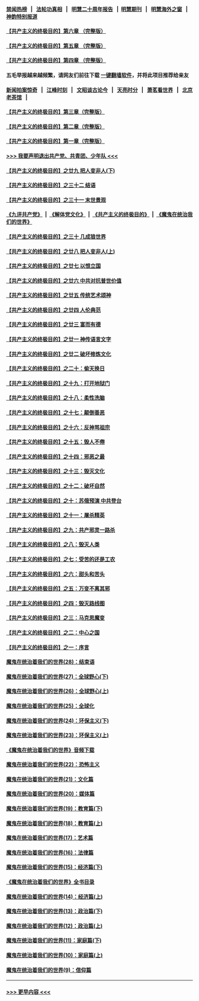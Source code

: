 #### [禁闻热榜](热点新闻.md?=0)  &nbsp;&nbsp;|&nbsp;&nbsp; [法轮功真相](https://github.com/gfw-breaker/truth/blob/master/README.md?=0) &nbsp;&nbsp;|&nbsp;&nbsp; [明慧二十周年报告](https://github.com/gfw-breaker/mh-reports/blob/master/README.md?=0) &nbsp;&nbsp;|&nbsp;&nbsp;[明慧期刊](https://github.com/gfw-breaker/mh-qikan) &nbsp;&nbsp;|&nbsp;&nbsp; [明慧海外之窗](https://github.com/gfw-breaker/mh-news/blob/master/README.md?=0) &nbsp;&nbsp;|&nbsp;&nbsp; [神韵特别报道](https://github.com/gfw-breaker/mh-news/blob/master/shenyun.md?=0)
#### [【共产主义的终极目的】第六章 （完整版）](../pages/nsc422/n11428913.md?t=03010202) 
#### [【共产主义的终极目的】第五章 （完整版）](../pages/nsc422/n11428912.md?t=03010202) 
#### [【共产主义的终极目的】第四章 （完整版）](../pages/nsc422/n11428907.md?t=03010202) 
#### 五毛举报越来越频繁，请网友们前往下载 [一键翻墙软件](https://github.com/gfw-breaker/ssr-accounts)，并将此项目推荐给亲友
#### [新闻拍案惊奇](https://github.com/gfw-breaker/banned-news/blob/master/pages/link4.md) &nbsp;&nbsp;|&nbsp;&nbsp; [江峰时刻](https://github.com/gfw-breaker/banned-news/blob/master/pages/link4.md) &nbsp;&nbsp;|&nbsp;&nbsp; [文昭谈古论今](https://github.com/gfw-breaker/banned-news/blob/master/pages/link4.md) &nbsp;&nbsp;|&nbsp;&nbsp; [天亮时分](https://github.com/gfw-breaker/banned-news/blob/master/pages/link4.md) &nbsp;&nbsp;|&nbsp;&nbsp; [萧茗看世界](https://github.com/gfw-breaker/banned-news/blob/master/pages/link4.md) &nbsp;&nbsp;|&nbsp;&nbsp; [北京老茶馆](https://github.com/gfw-breaker/banned-news/blob/master/pages/link4.md) &nbsp;&nbsp;|&nbsp;&nbsp; 
#### [【共产主义的终极目的】第三章（完整版）](../pages/nsc422/n11428848.md?t=03010202) 
#### [【共产主义的终极目的】第二章（完整版）](../pages/nsc422/n11428831.md?t=03010202) 
#### [【共产主义的终极目的】第一章（完整版）](../pages/nsc422/n11417651.md?t=03010202) 
#### [>>> 我要声明退出共产党、共青团、少年队 <<<](https://github.com/begood0513/goodnews/blob/master/quit/letter.md) 
#### [【共产主义的终极目的】之廿九 把人变非人(下)](../pages/nsc422/n11344140.md?t=03010202) 
#### [【共产主义的终极目的】之三十二 结语](../pages/nsc422/n11360535.md?t=03010202) 
#### [【共产主义的终极目的】之三十一 末世景观](../pages/nsc422/n11351129.md?t=03010202) 
#### [《九评共产党》](https://github.com/begood0513/9ping.md/blob/master/README.md) &nbsp;|&nbsp; [《解体党文化》](../../../../jtdwh.md/blob/master/README.md)  &nbsp;|&nbsp; [《共产主义的终极目的》](../../../../gczydzjmd.md/blob/master/README.md) &nbsp;|&nbsp; [《魔鬼在统治我们的世界》](../../../../mgztzwmdsj.md/blob/master/README.md) 
#### [【共产主义的终极目的】之三十 几成狼世界](../pages/nsc422/n11348280.md?t=03010202) 
#### [【共产主义的终极目的】之廿八 把人变非人(上)](../pages/nsc422/n11340492.md?t=03010202) 
#### [【共产主义的终极目的】之廿七 以恨立国](../pages/nsc422/n11336944.md?t=03010202) 
#### [【共产主义的终极目的】之廿六 中共对抗普世价值](../pages/nsc422/n11324785.md?t=03010202) 
#### [【共产主义的终极目的】之廿五 传统艺术颂神](../pages/nsc422/n11296396.md?t=03010202) 
#### [【共产主义的终极目的】之廿四 人伦典范](../pages/nsc422/n11296397.md?t=03010202) 
#### [【共产主义的终极目的】之廿三 富而有德](../pages/nsc422/n11283598.md?t=03010202) 
#### [【共产主义的终极目的】之廿一 神传语言文字](../pages/nsc422/n11263265.md?t=03010202) 
#### [【共产主义的终极目的】之廿二 破坏修炼文化](../pages/nsc422/n11245728.md?t=03010202) 
#### [【共产主义的终极目的】之二十：偷天换日](../pages/nsc422/n11238846.md?t=03010202) 
#### [【共产主义的终极目的】之十九：打开地狱门](../pages/nsc422/n11206376.md?t=03010202) 
#### [【共产主义的终极目的】之十八：柔性洗脑](../pages/nsc422/n11199994.md?t=03010202) 
#### [【共产主义的终极目的】之十七：颠倒善恶](../pages/nsc422/n11179782.md?t=03010202) 
#### [【共产主义的终极目的】之十六：反神骂祖宗](../pages/nsc422/n11166798.md?t=03010202) 
#### [【共产主义的终极目的】之十五：毁人不倦](../pages/nsc422/n11166792.md?t=03010202) 
#### [【共产主义的终极目的】之十四：邪恶之最](../pages/nsc422/n11150249.md?t=03010202) 
#### [【共产主义的终极目的】之十三：毁灭文化](../pages/nsc422/n11135227.md?t=03010202) 
#### [【共产主义的终极目的】之十二：破坏自然](../pages/nsc422/n11135214.md?t=03010202) 
#### [【共产主义的终极目的】之十：苏俄预演 中共登台](../pages/nsc422/n11118424.md?t=03010202) 
#### [【共产主义的终极目的】之十一：屠杀精英](../pages/nsc422/n11118442.md?t=03010202) 
#### [【共产主义的终极目的】之九：共产邪灵一路杀](../pages/nsc422/n11114139.md?t=03010202) 
#### [【共产主义的终极目的】之八：毁灭人类](../pages/nsc422/n11108503.md?t=03010202) 
#### [【共产主义的终极目的】之七：受苦的还是工农](../pages/nsc422/n11101809.md?t=03010202) 
#### [【共产主义的终极目的】之六：甜头和苦头](../pages/nsc422/n11096971.md?t=03010202) 
#### [【共产主义的终极目的】之五：万变不离其邪](../pages/nsc422/n11091285.md?t=03010202) 
#### [【共产主义的终极目的】之四：毁灭路线图](../pages/nsc422/n11086284.md?t=03010202) 
#### [【共产主义的终极目的】之三：马克思魔变](../pages/nsc422/n11061941.md?t=03010202) 
#### [【共产主义的终极目的】之二：中心之国](../pages/nsc422/n11047728.md?t=03010202) 
#### [【共产主义的终极目的】之一：序言](../pages/nsc422/n11086077.md?t=03010202) 
#### [魔鬼在统治着我们的世界(28)：结束语](../pages/nsc422/n10936246.md?t=03010202) 
#### [魔鬼在统治着我们的世界(27)：全球野心(下)](../pages/nsc422/n10928319.md?t=03010202) 
#### [魔鬼在统治着我们的世界(26)：全球野心(上)](../pages/nsc422/n10900318.md?t=03010202) 
#### [魔鬼在统治着我们的世界(25)：全球化](../pages/nsc422/n10788205.md?t=03010202) 
#### [魔鬼在统治着我们的世界(24)：环保主义(下)](../pages/nsc422/n10695307.md?t=03010202) 
#### [魔鬼在统治着我们的世界(23)：环保主义(上)](../pages/nsc422/n10688613.md?t=03010202) 
#### [《魔鬼在统治着我们的世界》音频下载](../pages/nsc422/n10635553.md?t=03010202) 
#### [魔鬼在统治着我们的世界(22)：恐怖主义](../pages/nsc422/n10614727.md?t=03010202) 
#### [魔鬼在统治着我们的世界(21)：文化篇](../pages/nsc422/n10597706.md?t=03010202) 
#### [魔鬼在统治着我们的世界(20)：媒体篇](../pages/nsc422/n10586579.md?t=03010202) 
#### [魔鬼在统治着我们的世界(19)：教育篇(下)](../pages/nsc422/n10564808.md?t=03010202) 
#### [魔鬼在统治着我们的世界(18)：教育篇(上)](../pages/nsc422/n10526970.md?t=03010202) 
#### [魔鬼在统治着我们的世界(17)：艺术篇](../pages/nsc422/n10499093.md?t=03010202) 
#### [魔鬼在统治着我们的世界(16)：法律篇](../pages/nsc422/n10485969.md?t=03010202) 
#### [魔鬼在统治着我们的世界(15)：经济篇(下)](../pages/nsc422/n10469975.md?t=03010202) 
#### [《魔鬼在统治着我们的世界》全书目录](../pages/nsc422/n10464261.md?t=03010202) 
#### [魔鬼在统治着我们的世界(14)：经济篇(上)](../pages/nsc422/n10457370.md?t=03010202) 
#### [魔鬼在统治着我们的世界(13)：政治篇(下)](../pages/nsc422/n10448270.md?t=03010202) 
#### [魔鬼在统治着我们的世界(12)：政治篇(上)](../pages/nsc422/n10444576.md?t=03010202) 
#### [魔鬼在统治着我们的世界(11)：家庭篇(下)](../pages/nsc422/n10440961.md?t=03010202) 
#### [魔鬼在统治着我们的世界(10)：家庭篇(上)](../pages/nsc422/n10435448.md?t=03010202) 
#### [魔鬼在统治着我们的世界(9)：信仰篇](../pages/nsc422/n10432159.md?t=03010202) 

----
#### [ >>> 更早内容 <<< ](../indexes/nsc422-earlier.md)
